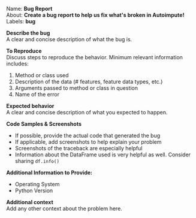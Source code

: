 Name: **Bug Report**  
About: **Create a bug report to help us fix what's broken in Autoimpute!**  
Labels: **bug** 

**Describe the bug**  
A clear and concise description of what the bug is.

**To Reproduce**  
Discuss steps to reproduce the behavior. Minimum relevant information includes:
1. Method or class used 
2. Description of the data (# features, feature data types, etc.)
3. Arguments passed to method or class in question
4. Name of the error

**Expected behavior**  
A clear and concise description of what you expected to happen.

**Code Samples & Screenshots**
- If possible, provide the actual code that generated the bug 
- If applicable, add screenshots to help explain your problem
- Screenshots of the traceback are especially helpful
- Information about the DataFrame used is very helpful as well. Consider sharing `df.info()`

**Additional Information to Provide:**  
 - Operating System
 - Python Version

**Additional context**  
Add any other context about the problem here.
